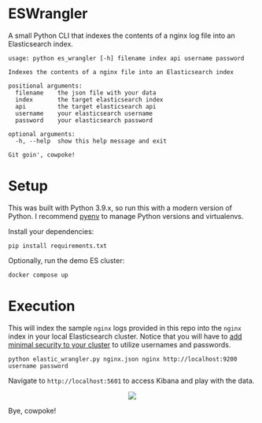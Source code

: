 # ESWrangler
A small Python CLI that indexes the contents of a nginx log file into an Elasticsearch index.

```
usage: python es_wrangler [-h] filename index api username password

Indexes the contents of a nginx file into an Elasticsearch index

positional arguments:
  filename    the json file with your data
  index       the target elasticsearch index
  api         the target elasticsearch api
  username    your elasticsearch username
  password    your elasticsearch password

optional arguments:
  -h, --help  show this help message and exit

Git goin', cowpoke!
```

# Setup
This was built with Python 3.9.x, so run this with a modern version of Python. I recommend [pyenv](https://github.com/pyenv/pyenv) to manage Python versions and virtualenvs.

Install your dependencies:
```
pip install requirements.txt
```

Optionally, run the demo ES cluster:
```
docker compose up
```
# Execution
This will index the sample `nginx` logs provided in this repo into the `nginx` index in your local Elasticsearch cluster. Notice that you will have to [add minimal security to your cluster](https://www.elastic.co/guide/en/elasticsearch/reference/7.17/security-minimal-setup.html) to utilize usernames and passwords.
```
python elastic_wrangler.py nginx.json nginx http://localhost:9200 username password
```

Navigate to `http://localhost:5601` to access Kibana and play with the data.

<p align="center">
  <img src=https://user-images.githubusercontent.com/33524375/235536304-91961886-032b-4593-bf9b-28a5be1a1d3d.png
</p>

Bye, cowpoke!
